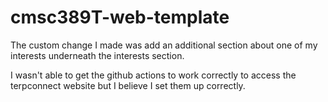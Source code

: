 # cmsc389T-web-template

The custom change I made was add an additional section about one of my interests underneath the interests section.

I wasn't able to get the github actions to work correctly to access the terpconnect website but I believe I set them up correctly.
